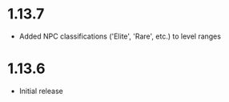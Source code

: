 # 1.13.7

- Added NPC classifications ('Elite', 'Rare', etc.) to level ranges

# 1.13.6

- Initial release
